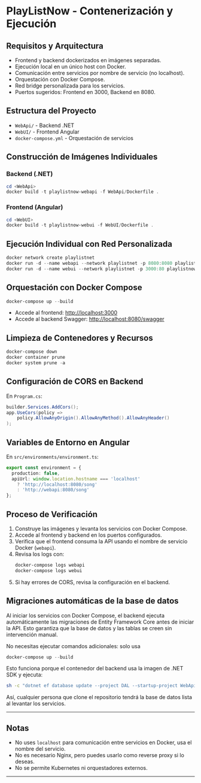 # PlayListNow - Contenerización y Ejecución

## Requisitos y Arquitectura
- Frontend y backend dockerizados en imágenes separadas.
- Ejecución local en un único host con Docker.
- Comunicación entre servicios por nombre de servicio (no localhost).
- Orquestación con Docker Compose.
- Red bridge personalizada para los servicios.
- Puertos sugeridos: Frontend en 3000, Backend en 8080.

## Estructura del Proyecto
- `WebApi/` - Backend .NET
- `WebUI/` - Frontend Angular
- `docker-compose.yml` - Orquestación de servicios

## Construcción de Imágenes Individuales

### Backend (.NET)
```powershell
cd <WebApi>
docker build -t playlistnow-webapi -f WebApi/Dockerfile .
```

### Frontend (Angular)
```powershell
cd <WebUI>
docker build -t playlistnow-webui -f WebUI/Dockerfile .
```

## Ejecución Individual con Red Personalizada
```powershell
docker network create playlistnet
docker run -d --name webapi --network playlistnet -p 8080:8080 playlistnow-webapi
docker run -d --name webui --network playlistnet -p 3000:80 playlistnow-webui
```

## Orquestación con Docker Compose
```powershell
docker-compose up --build
```

- Accede al frontend: [http://localhost:3000](http://localhost:3000)
- Accede al backend Swagger: [http://localhost:8080/swagger](http://localhost:8080/swagger)

## Limpieza de Contenedores y Recursos
```powershell
docker-compose down
docker container prune
docker system prune -a
```

## Configuración de CORS en Backend
En `Program.cs`:
```csharp
builder.Services.AddCors();
app.UseCors(policy =>
    policy.AllowAnyOrigin().AllowAnyMethod().AllowAnyHeader()
);
```

## Variables de Entorno en Angular
En `src/environments/environment.ts`:
```typescript
export const environment = {
  production: false,
  apiUrl: window.location.hostname === 'localhost'
    ? 'http://localhost:8080/song'
    : 'http://webapi:8080/song'
};
```

## Proceso de Verificación
1. Construye las imágenes y levanta los servicios con Docker Compose.
2. Accede al frontend y backend en los puertos configurados.
3. Verifica que el frontend consuma la API usando el nombre de servicio Docker (`webapi`).
4. Revisa los logs con:
   ```powershell
   docker-compose logs webapi
   docker-compose logs webui
   ```
5. Si hay errores de CORS, revisa la configuración en el backend.

## Migraciones automáticas de la base de datos

Al iniciar los servicios con Docker Compose, el backend ejecuta automáticamente las migraciones de Entity Framework Core antes de iniciar la API. Esto garantiza que la base de datos y las tablas se creen sin intervención manual.

No necesitas ejecutar comandos adicionales: solo usa

```powershell
docker-compose up --build
```

Esto funciona porque el contenedor del backend usa la imagen de .NET SDK y ejecuta:

```sh
sh -c "dotnet ef database update --project DAL --startup-project WebApi && dotnet WebApi.dll"
```

Así, cualquier persona que clone el repositorio tendrá la base de datos lista al levantar los servicios.

---

## Notas
- No uses `localhost` para comunicación entre servicios en Docker, usa el nombre del servicio.
- No es necesario Nginx, pero puedes usarlo como reverse proxy si lo deseas.
- No se permite Kubernetes ni orquestadores externos.

---
